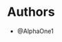 <!-- SPDX-FileCopyrightText: 2025 The templig contributors.
     SPDX-License-Identifier: MPL-2.0
-->

Authors
=======

- @AlphaOne1
